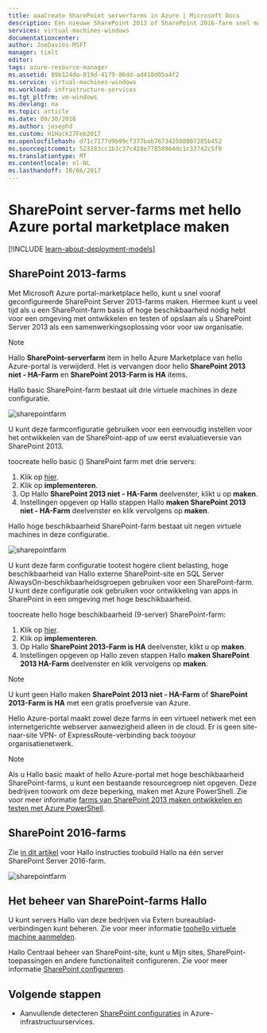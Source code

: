 ```yaml
---
title: aaaCreate SharePoint serverfarms in Azure | Microsoft Docs
description: Een nieuwe SharePoint 2013 of SharePoint 2016-farm snel maken in Azure met behulp van hello Azure portal marketplace.
services: virtual-machines-windows
documentationcenter: 
author: JoeDavies-MSFT
manager: timlt
editor: 
tags: azure-resource-manager
ms.assetid: 89b124da-019d-4179-86dd-ad418d05a4f2
ms.service: virtual-machines-windows
ms.workload: infrastructure-services
ms.tgt_pltfrm: vm-windows
ms.devlang: na
ms.topic: article
ms.date: 09/30/2016
ms.author: josephd
ms.custom: H1Hack27Feb2017
ms.openlocfilehash: d71c7177d9b99cf377bab767342508007285b452
ms.sourcegitcommit: 523283cc1b3c37c428e77850964dc1c33742c5f0
ms.translationtype: MT
ms.contentlocale: nl-NL
ms.lasthandoff: 10/06/2017
---
```

# <a name="create-sharepoint-server-farms-using-hello-azure-portal-marketplace"></a>SharePoint server-farms met hello Azure portal marketplace maken

[!INCLUDE [learn-about-deployment-models](../../../includes/learn-about-deployment-models-rm-include.md)]

## <a name="sharepoint-2013-farms"></a>SharePoint 2013-farms
Met Microsoft Azure portal-marketplace hello, kunt u snel vooraf geconfigureerde SharePoint Server 2013-farms maken. Hiermee kunt u veel tijd als u een SharePoint-farm basis of hoge beschikbaarheid nodig hebt voor een omgeving met ontwikkelen en testen of opslaan als u SharePoint Server 2013 als een samenwerkingsoplossing voor voor uw organisatie.

> [!NOTE]
> Hallo **SharePoint-serverfarm** item in hello Azure Marketplace van hello Azure-portal is verwijderd. Het is vervangen door hello **SharePoint 2013 niet - HA-Farm** en **SharePoint 2013-Farm is HA** items.
>
>

Hallo basic SharePoint-farm bestaat uit drie virtuele machines in deze configuratie.

![sharepointfarm](./media/sharepoint-farm/Non-HAFarm.png)

U kunt deze farmconfiguratie gebruiken voor een eenvoudig instellen voor het ontwikkelen van de SharePoint-app of uw eerst evaluatieversie van SharePoint 2013.

toocreate hello basic () SharePoint farm met drie servers:

1. Klik op [hier](https://azure.microsoft.com/marketplace/partners/sharepoint2013/sharepoint2013farmsharepoint2013-nonha/).
2. Klik op **implementeren**.
3. Op Hallo **SharePoint 2013 niet - HA-Farm** deelvenster, klikt u op **maken**.
4. Instellingen opgeven op Hallo stappen Hallo **maken SharePoint 2013 niet - HA-Farm** deelvenster en klik vervolgens op **maken**.

Hallo hoge beschikbaarheid SharePoint-farm bestaat uit negen virtuele machines in deze configuratie.

![sharepointfarm](./media/sharepoint-farm/HAFarm.png)

U kunt deze farm configuratie tootest hogere client belasting, hoge beschikbaarheid van Hallo externe SharePoint-site en SQL Server AlwaysOn-beschikbaarheidsgroepen gebruiken voor een SharePoint-farm. U kunt deze configuratie ook gebruiken voor ontwikkeling van apps in SharePoint in een omgeving met hoge beschikbaarheid.

toocreate hello hoge beschikbaarheid (9-server) SharePoint-farm:

1. Klik op [hier](https://azure.microsoft.com/marketplace/partners/sharepoint2013/sharepoint2013farmsharepoint2013-ha/).
2. Klik op **implementeren**.
3. Op Hallo **SharePoint 2013-Farm is HA** deelvenster, klikt u op **maken**.
4. Instellingen opgeven op Hallo zeven stappen Hallo **maken SharePoint 2013 HA-Farm** deelvenster en klik vervolgens op **maken**.

> [!NOTE]
> U kunt geen Hallo maken **SharePoint 2013 niet - HA-Farm** of **SharePoint 2013-Farm is HA** met een gratis proefversie van Azure.
>
>

Hello Azure-portal maakt zowel deze farms in een virtueel netwerk met een internetgerichte webserver aanwezigheid alleen in de cloud. Er is geen site-naar-site VPN- of ExpressRoute-verbinding back tooyour organisatienetwerk.

> [!NOTE]
> Als u Hallo basic maakt of hello Azure-portal met hoge beschikbaarheid SharePoint-farms, u kunt een bestaande resourcegroep niet opgeven. Deze bedrijven toowork om deze beperking, maken met Azure PowerShell. Zie voor meer informatie [farms van SharePoint 2013 maken ontwikkelen en testen met Azure PowerShell](https://technet.microsoft.com/library/mt743093.aspx#powershell).
>
>

## <a name="sharepoint-2016-farms"></a>SharePoint 2016-farms
Zie [in dit artikel](https://technet.microsoft.com/library/mt723354.aspx) voor Hallo instructies toobuild Hallo na één server SharePoint Server 2016-farm.

![sharepointfarm](./media/sharepoint-farm/SP2016Farm.png)

## <a name="managing-hello-sharepoint-farms"></a>Het beheer van SharePoint-farms Hallo
U kunt servers Hallo van deze bedrijven via Extern bureaublad-verbindingen kunt beheren. Zie voor meer informatie [toohello virtuele machine aanmelden](quick-create-portal.md#connect-to-virtual-machine).

Hallo Centraal beheer van SharePoint-site, kunt u Mijn sites, SharePoint-toepassingen en andere functionaliteit configureren. Zie voor meer informatie [SharePoint configureren](http://technet.microsoft.com/library/ee836142.aspx).

## <a name="next-steps"></a>Volgende stappen
* Aanvullende detecteren [SharePoint configuraties](https://technet.microsoft.com/library/dn635309.aspx) in Azure-infrastructuurservices.
